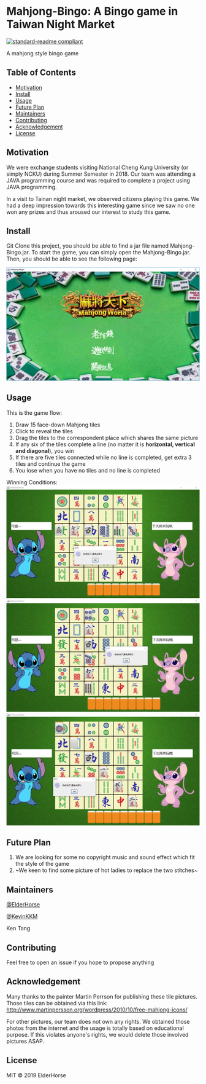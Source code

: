 # Mahjong-Bingo: A Bingo game in Taiwan Night Market

[![standard-readme compliant](https://img.shields.io/badge/Mahjong_Bingo--readme-OK-green.svg?style=flat-square)](https://github.com/kcwong395/Mahjong-Bingo)

A mahjong style bingo game

## Table of Contents
- [Motivation](#motivation)
- [Install](#install)
- [Usage](#usage)
- [Future Plan](#futureplan)
- [Maintainers](#maintainers)
- [Contributing](#contributing)
- [Acknowledgement](#acknowledgement)
- [License](#license)

## Motivation

We were exchange students visiting National Cheng Kung University (or simply NCKU) during Summer Semester in 2018. Our team was attending a JAVA programming course and was required to complete a project using JAVA programming.

In a visit to Tainan night market, we observed citizens playing this game. We had a deep impression towards this interesting game since we saw no one won any prizes and thus aroused our interest to study this game.

## Install

Git Clone this project, you should be able to find a jar file named Mahjong-Bingo.jar.
To start the game, you can simply open the Mahjong-Bingo.jar.
Then, you should be able to see the following page:

<img src="img_for_readme/cover.PNG" alt="cover icon" />

## Usage

This is the game flow:
1. Draw 15 face-down Mahjong tiles
2. Click to reveal the tiles
3. Drag the tiles to the correspondent place which shares the same picture
4. If any six of the tiles complete a line (no matter it is **horizontal, vertical and diagonal**), you win
5. If there are five tiles connected while no line is completed, get extra 3 tiles and continue the game
6. You lose when you have no tiles and no line is completed

Winning Conditions:
<img src="img_for_readme/hori.PNG" alt="hori con" />
<img src="img_for_readme/verti.PNG" alt="verti con" />
<img src="img_for_readme/dia.PNG" alt="dia con" />

## Future Plan

1. We are looking for some no copyright music and sound effect which fit the style of the game
2. ~We keen to find some picture of hot ladies to replace the two stitches~

## Maintainers

[@ElderHorse](https://github.com/kcwong395)

[@KevinKKM](https://github.com/KevinKKM)

Ken Tang

## Contributing

Feel free to open an issue if you hope to propose anything

## Acknowledgement

Many thanks to the painter Martin Perrson for publishing these tile pictures. Those tiles can be obtained via this link: http://www.martinpersson.org/wordpress/2010/10/free-mahjong-icons/

For other pictures, our team does not own any rights. We obtained those photos from the internet and the usage is totally based on educational purpose. If this violates anyone's rights, we would delete those involved pictures ASAP.


## License

MIT © 2019 ElderHorse
